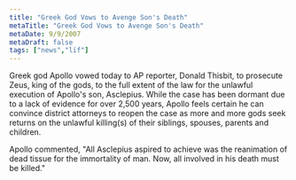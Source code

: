 ```yaml
---
title: "Greek God Vows to Avenge Son's Death"
metaTitle: "Greek God Vows to Avenge Son's Death"
metaDate: 9/9/2007
metaDraft: false
tags: ["news","lïf"]
---
```


Greek god Apollo vowed today to AP reporter, Donald Thisbit, to prosecute Zeus, king of the gods, to the full extent of the law for the unlawful execution of Apollo's son, Asclepius. While the case has been dormant due to a lack of evidence for over 2,500 years, Apollo feels certain he can convince district attorneys to reopen the case as more and more gods seek returns on the unlawful killing(s) of their siblings, spouses, parents and children.  
  
Apollo commented, "All Asclepius aspired to achieve was the reanimation of dead tissue for the immortality of man. Now, all involved in his death must be killed."